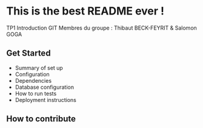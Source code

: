 # This is the best README ever !

TP1 Introduction GIT
Membres du groupe : Thibaut BECK-FEYRIT & Salomon GOGA

## Get Started

* Summary of set up
* Configuration
* Dependencies
* Database configuration
* How to run tests
* Deployment instructions

## How to contribute
